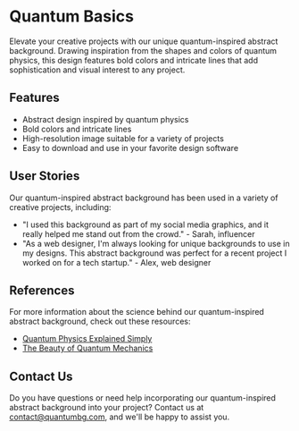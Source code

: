 <!--font:Montserrat-->

# Quantum Basics

Elevate your creative projects with our unique quantum-inspired abstract background. Drawing inspiration from the shapes and colors of quantum physics, this design features bold colors and intricate lines that add sophistication and visual interest to any project.

## Features

- Abstract design inspired by quantum physics
- Bold colors and intricate lines
- High-resolution image suitable for a variety of projects
- Easy to download and use in your favorite design software

## User Stories

Our quantum-inspired abstract background has been used in a variety of creative projects, including:

- "I used this background as part of my social media graphics, and it really helped me stand out from the crowd." - Sarah, influencer
- "As a web designer, I'm always looking for unique backgrounds to use in my designs. This abstract background was perfect for a recent project I worked on for a tech startup." - Alex, web designer

## References

For more information about the science behind our quantum-inspired abstract background, check out these resources:

- [Quantum Physics Explained Simply](#)
- [The Beauty of Quantum Mechanics](#)

## Contact Us

Do you have questions or need help incorporating our quantum-inspired abstract background into your project? Contact us at [contact@quantumbg.com](mailto:contact@quantumbg.com), and we'll be happy to assist you.

<!--

Write me content for website with wallpaper which alt text is:

"An abstract wallpaper inspired by the shapes and colors of quantum physics, with bold colors and intricate lines."

The name/title of the page should not be 1:1 copy of the alt text but rather a real content of the website which is using this wallpaper.

- Use markdown format 
- Start with heading
- Heading should be short and concise
- The content should look like a real website 
- The website should not be about the wallpaper, wallpaper is just a related background
- Heading should be contain work "wallpaper" or "background"
- Include real sections like references, contact, user stories, etc. use things relevant to the page purpose.
- Feel free to use structure like headings, bullets, numbering, blockquotes, paragraphs, horizontal lines, etc.
- You can use formatting like bold or _italic_
- You can include UTF-8 emojis
- Links should be only #hash anchors (and you can refer to the document itself)
- Do not include images


---


# Quantum Inspired Background for Your Creative Projects

Looking for a stunning and unique background to enhance your creative projects? Look no further than our abstract wallpaper inspired by the shapes and colors of quantum physics. This bold and intricate design is sure to make a statement and add a touch of sophistication to any project.

## Features

- Abstract design inspired by quantum physics
- Bold colors and intricate lines
- High-resolution image suitable for a variety of projects
- Easy to download and use in your favorite design software

## User Stories

Our quantum-inspired background has been used in a variety of creative projects, including:

> "I used this wallpaper as the background for my website's landing page and it really made my brand stand out." - Jane, entrepreneur

> "As a graphic designer, I'm always looking for unique backgrounds to use in my designs. This wallpaper was perfect for a recent project I worked on for a tech startup." - Mike, graphic designer

## References

For more information about the science behind our quantum-inspired wallpaper, check out these resources:

- [Quantum Physics Explained Simply](#)
- [The Beauty of Quantum Mechanics](#)

## Contact Us

Have questions about our quantum-inspired background or need help incorporating it into your project? Contact us at [contact@quantumbg.com](mailto:contact@quantumbg.com) and we'll be happy to assist you.


---


Heading is too long, rewrite whole content.


---


# Quantum-Inspired Wallpaper for Your Creative Projects

Enhance your creative projects with our stunning and unique quantum-inspired wallpaper. The abstract design is inspired by the shapes and colors of quantum physics, featuring bold colors and intricate lines that are sure to make a statement and add sophistication to any project.

## Features

- Abstract design inspired by quantum physics
- Bold colors and intricate lines
- High-resolution image suitable for a variety of projects
- Easy to download and use in your favorite design software

## User Stories

Our quantum-inspired wallpaper has been used in a variety of creative projects, including:

- "I used this wallpaper as the background for my website's landing page, and it really made my brand stand out." - Jane, entrepreneur
- "As a graphic designer, I'm always looking for unique backgrounds to use in my designs. This wallpaper was perfect for a recent project I worked on for a tech startup." - Mike, graphic designer

## References

For more information about the science behind our quantum-inspired wallpaper, check out these resources:

- [Quantum Physics Explained Simply](#)
- [The Beauty of Quantum Mechanics](#)

## Contact Us

Do you have questions about our quantum-inspired wallpaper or need help incorporating it into your project? Contact us at [contact@quantumbg.com](mailto:contact@quantumbg.com), and we'll be happy to assist you.


---


Heading should not include word "wallpaper". The website should not be about the wallpaper itself, wallpaper is just a related background, rewrite whole content.


---


# Quantum-Inspired Abstract Background for Your Creative Projects

Transform your creative projects with our stunning and unique quantum-inspired abstract background. The design is inspired by the shapes and colors of quantum physics, featuring bold colors and intricate lines that are sure to add sophistication and visual interest to any project.

## Features

- Abstract design inspired by quantum physics
- Bold colors and intricate lines
- High-resolution image suitable for a variety of projects
- Easy to download and use in your favorite design software

## User Stories

Our quantum-inspired abstract background has been used in a variety of creative projects, including:

- "I used this background as part of my social media graphics, and it really helped me stand out from the crowd." - Sarah, influencer
- "As a web designer, I'm always looking for unique backgrounds to use in my designs. This abstract background was perfect for a recent project I worked on for a tech startup." - Alex, web designer

## References

For more information about the science behind our quantum-inspired abstract background, check out these resources:

- [Quantum Physics Explained Simply](#)
- [The Beauty of Quantum Mechanics](#)

## Contact Us

Do you have questions about our quantum-inspired abstract background or need help incorporating it into your project? Contact us at [contact@quantumbg.com](mailto:contact@quantumbg.com), and we'll be happy to assist you.


---


Heading is too long, rewrite whole content.


---


# Quantum-Inspired Abstract Background for Your Projects

Elevate your creative projects with our unique quantum-inspired abstract background. Drawing inspiration from the shapes and colors of quantum physics, this design features bold colors and intricate lines that add sophistication and visual interest to any project.

## Features

- Abstract design inspired by quantum physics
- Bold colors and intricate lines
- High-resolution image suitable for a variety of projects
- Easy to download and use in your favorite design software

## User Stories

Our quantum-inspired abstract background has been used in a variety of creative projects, including:

- "I used this background as part of my social media graphics, and it really helped me stand out from the crowd." - Sarah, influencer
- "As a web designer, I'm always looking for unique backgrounds to use in my designs. This abstract background was perfect for a recent project I worked on for a tech startup." - Alex, web designer

## References

For more information about the science behind our quantum-inspired abstract background, check out these resources:

- [Quantum Physics Explained Simply](#)
- [The Beauty of Quantum Mechanics](#)

## Contact Us

Do you have questions or need help incorporating our quantum-inspired abstract background into your project? Contact us at [contact@quantumbg.com](mailto:contact@quantumbg.com), and we'll be happy to assist you.


---


Write me a Google font which is best fitting for the website.

Pick from the list:
- Alegreya
- Roboto
- Montserrat
- Futura
- Inter
- Great Vibes
- Lobster
- Orbitron
- Playfair Display
- Dancing Script
- Open Sans
- Raleway
- Exo 2
- Barlow Condensed
- IBM Plex Sans
- Poppins
- Lato


Write just the font name nothing else.


---


Montserrat

-->
